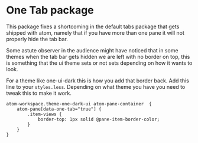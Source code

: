 # One Tab package

This package fixes a shortcoming in the default tabs package that gets shipped with atom, namely that if you have more than one pane it will not properly hide the tab bar.

Some astute observer in the audience might have noticed that in some themes when the tab bar gets hidden we are left with no border on top, this is something that the ui theme sets or not sets depending on how it wants to look.

For a theme like one-ui-dark this is how you add that border back. Add this line to your ```styles.less```. Depending on what theme you have you need to tweak this to make it work.

    atom-workspace.theme-one-dark-ui atom-pane-container  {
        atom-pane[data-one-tab="true"] {
            .item-views {
                border-top: 1px solid @pane-item-border-color;
            }
        }
    }
